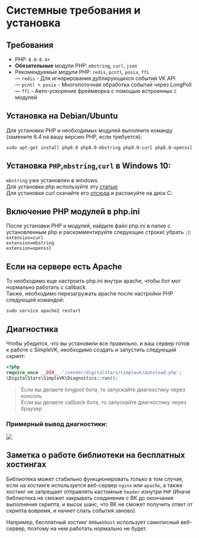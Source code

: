 # Системные требования и установка
## Требования
* PHP: `8.0-8.4+`  
* **Обязательные** модули PHP: `mbstring`, `curl`, `json`
* Рекомендуемые модули PHP: `redis`, `pcntl`, `posix`, `ffi`  
— `redis` - Для игнорирования дублирующихся событий VK API  
— `pcntl + posix` - Многопоточная обработка событий через LongPoll  
— `ffi` - Авто-ускорение фреймворка с помощью встроенных `С` модулей  

## Установка на Debian/Ubuntu
Для установки PHP и необходимых модулей выполните команду (замените 8.4 на вашу версию PHP, если требуется):
```
sudo apt-get install php8.0 php8.0-mbstring php8.0-curl php8.0-openssl
``` 
## Установка `PHP`,`mbstring`,`curl` в Windows 10: 
`mbstring` уже установлен в windows.  
Для установки php используйте эту [статью](https://prognote.ru/web-dev/beck-end/how-to-install-php-on-windows/)  
Для установки curl скачайте его [отсюда](https://curl.haxx.se/windows/) и распакуйте на диск C:

## Включение PHP модулей в php.ini
После установки PHP и модулей, найдите файл php.ini в папке с установленным php и раскомментируйте следующие строки( убрать `;`):  
`extension=curl`  
`extension=mbstring`  
`extension=openssl`  

## Если на сервере есть Apache
То необходимо еще настроить php.ini внутри apache, чтобы бот мог нормально работать с callback.  
Также, необходимо перезагружать apache после настройки PHP следующей командой:
```
sudo service apache2 restart
```

## Диагностика
Чтобы убедится, что вы установили все правильно, и ваш сервер готов к работе с SimpleVK, необходимо создать и запустить следующий скрипт:
```php
<?php
require_once __DIR__.'/vendor/digitalstars/simplevk/autoload.php';
\DigitalStars\SimpleVK\Diagnostics::run();
```
> Если вы делаете longpoll бота, то запускайте диагностику через консоль  
> Если вы делаете callback бота, то запускайте диагностику через браузер

### Примерный вывод диагностики:
<p align="left">
  <img src="http://images.vfl.ru/ii/1608248228/eea9ef11/32696142.jpg"/>
</p>

## Заметка о работе библиотеки на бесплатных хостингах
Библиотека может стабильно функционировать только в том случае, если на хостинге используется веб-сервер `nginx` или `apache`, а также хостинг не запрещает отправлять кастомные `header` изнутри `PHP` (Иначе библиотека не сможет закрывать соединение с ВК до окончания выполнения скрипта, и высок шанс, что ВК не сможет получить ответ от скрипта вовремя, и начнет слать события заново).
  
Например, бесплатный хостинг `000webhost` использует самописный веб-сервер, поэтому на нем работать нормально не будет.